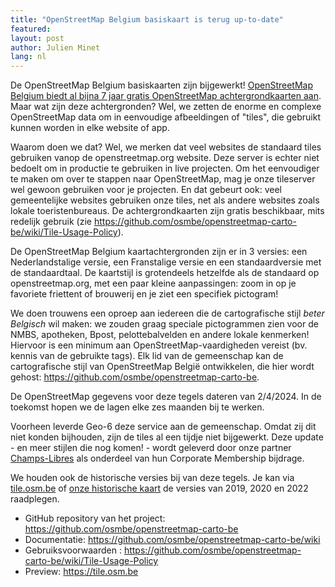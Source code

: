 ```yaml
---
title: "OpenStreetMap Belgium basiskaart is terug up-to-date"
featured:
layout: post
author: Julien Minet
lang: nl
---
```



De OpenStreetMap Belgium basiskaarten zijn bijgewerkt! [OpenStreetMap Belgium biedt al bijna 7 jaar gratis OpenStreetMap achtergrondkaarten aan](https://openstreetmap.be/nl/projects/belgium-baselayer.html). Maar wat zijn deze achtergronden? Wel, we zetten de enorme en complexe OpenStreetMap data om in eenvoudige afbeeldingen of "tiles", die gebruikt kunnen worden in elke website of app.

Waarom doen we dat? Wel, we merken dat veel websites de standaard tiles gebruiken vanop de openstreetmap.org website. Deze server is echter niet bedoelt om in productie te gebruiken in live projecten. Om het eenvoudiger te maken om over te stappen naar OpenStreetMap, mag je onze tileserver wel gewoon gebruiken voor je projecten. En dat gebeurt ook: veel gemeentelijke websites gebruiken onze tiles, net als andere websites zoals lokale toeristenbureaus. De achtergrondkaarten zijn gratis beschikbaar, mits redelijk gebruik (zie <https://github.com/osmbe/openstreetmap-carto-be/wiki/Tile-Usage-Policy>).

De OpenStreetMap Belgium kaartachtergronden zijn er in 3 versies: een Nederlandstalige versie, een Franstalige versie en een standaardversie met de standaardtaal. De kaartstijl is grotendeels hetzelfde als de standaard op openstreetmap.org, met een paar kleine aanpassingen: zoom in op je favoriete friettent of brouwerij en je ziet een specifiek pictogram!

We doen trouwens een oproep aan iedereen die de cartografische stijl *beter Belgisch* wil maken: we zouden graag speciale pictogrammen zien voor de NMBS, apotheken, Bpost, pelottebalvelden en andere lokale kenmerken! Hiervoor is een minimum aan OpenStreetMap-vaardigheden vereist (bv. kennis van de gebruikte tags). Elk lid van de gemeenschap kan de cartografische stijl van OpenStreetMap België ontwikkelen, die hier wordt gehost: <https://github.com/osmbe/openstreetmap-carto-be>.

De OpenStreetMap gegevens voor deze tegels dateren van 2/4/2024. In de toekomst hopen we de lagen elke zes maanden bij te werken.

Voorheen leverde Geo-6 deze service aan de gemeenschap. Omdat zij dit niet konden bijhouden, zijn de tiles al een tijdje niet bijgewerkt. Deze update - en meer stijlen die nog komen! - wordt geleverd door onze partner [Champs-Libres](https://champs-libres.coop) als onderdeel van hun Corporate Membership bijdrage.

We houden ook de historische versies bij van deze tegels. Je kan via [tile.osm.be](https://tile.osm.be) of [onze historische kaart](https://play.osm.be/historischekaart.html#17/50.73016/4.23513/OSMBelgiumArchiveMarch2019-OSMroads) de versies van 2019, 2020 en 2022 raadplegen.

- GitHub repository van het project: <https://github.com/osmbe/openstreetmap-carto-be>
- Documentatie: <https://github.com/osmbe/openstreetmap-carto-be/wiki>
- Gebruiksvoorwaarden : <https://github.com/osmbe/openstreetmap-carto-be/wiki/Tile-Usage-Policy>
- Preview: <https://tile.osm.be>
